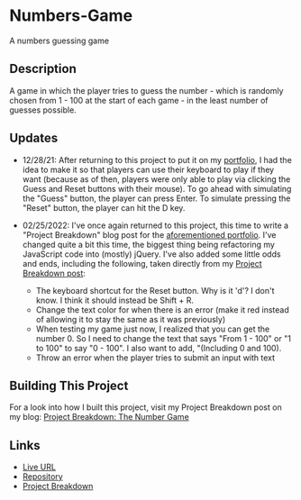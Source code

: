 # Numbers-Game
 A numbers guessing game

## Description
A game in which the player tries to guess the number - which is randomly chosen from 1 - 100 at the start of each game - in the least number of guesses possible.

## Updates
- 12/28/21: After returning to this project to put it on my [portfolio](https://risclvoer.github,io/The-Number-Game), I had the idea to make it so that players can use their keyboard to play if they want (because as of then, players were only able to play via clicking the Guess and Reset buttons with their mouse). To go ahead with simulating the "Guess" button, the player can press Enter. To simulate pressing the "Reset" button, the player can hit the D key.

- 02/25/2022: I've once again returned to this project, this time to write a "Project Breakdown" blog post for the [aforementioned portfolio](https://risclvoer.github.io/The-Number-Game). I've changed quite a bit this time, the biggest thing being refactoring my JavaScript code into (mostly) jQuery. I've also added some little odds and ends, including the following, taken directly from my [Project Breakdown post](https://risclover.github.io/official-portfolio/blog/project_breakdown_number_game.html/):
    - The keyboard shortcut for the Reset button. Why is it 'd'? I don't know. I think it should instead be Shift + R.
    - Change the text color for when there is an error (make it red instead of allowing it to stay the same as it was previously)
    - When testing my game just now, I realized that you can get the number 0. So I need to change the text that says "From 1 - 100" or "1 to 100" to say "0 - 100". I also want to add, "(Including 0 and 100).
    - Throw an error when the player tries to submit an input with text

## Building This Project
For a look into how I built this project, visit my Project Breakdown post on my blog: [Project Breakdown: The Number Game](https://risclover.github.io/official-portfolio/blog/project_breakdown_number_game.html/)

## Links
- [Live URL](https://risclover.github.io/The-Number-Game/)
- [Repository](https://www.github.com/Risclover/The-Number-Game/)
- [Project Breakdown](https://risclover.github.io/official-portfolio/blog/project_breakdown_number_game.html/)
